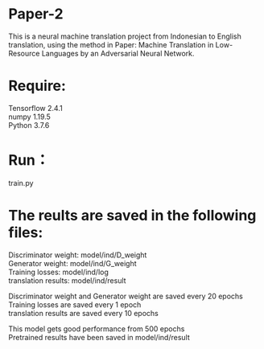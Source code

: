 # Paper-2

This is a neural machine translation project from Indonesian to English translation, using the method in Paper: Machine Translation in Low-Resource Languages by an Adversarial Neural Network.

Require:
=====================
Tensorflow 2.4.1  
numpy 1.19.5  
Python 3.7.6  


Run：
=====================
train.py


The reults are saved in the following files:
=====================
Discriminator weight: model/ind/D_weight  
Generator weight: model/ind/G_weight  
Training losses: model/ind/log  
translation results: model/ind/result  


Discriminator weight and Generator weight are saved every 20 epochs  
Training losses are saved every 1 epoch  
translation results are saved every 10 epochs  

This model gets good performance from 500 epochs  
Pretrained results have been saved in model/ind/result  
